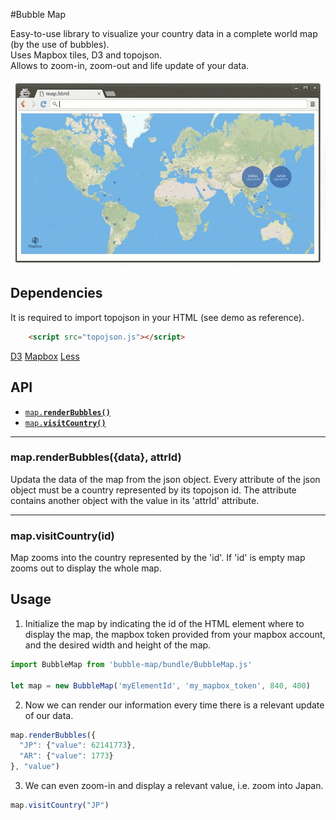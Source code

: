 #Bubble Map

Easy-to-use library to visualize your country data in a complete world map (by the use of bubbles).  
Uses Mapbox tiles, D3 and topojson.  
Allows to zoom-in, zoom-out and life update of your data.  

![Screencast](./images/example.gif)


## Dependencies

It is required to import topojson in your HTML (see demo as reference).  

```html
    <script src="topojson.js"></script>
```  

[D3](https://d3js.org/)
[Mapbox](https://www.mapbox.com)
[Less](http://lesscss.org/)

## API

  * <a href="#render"><code>map.<b>renderBubbles()</b></code></a>
  * <a href="#zoom"><code>map.<b>visitCountry()</b></code></a>

-------------------------------------------------------
<a name="render"></a>
### map.renderBubbles({data}, attrId)

Updata the data of the map from the json object.
Every attribute of the json object must be a country represented by its topojson id. The attribute contains another object with the value in its 'attrId' attribute.

-------------------------------------------------------
<a name="zoom"></a>
### map.visitCountry(id)

Map zooms into the country represented by the 'id'. If 'id' is empty map zooms out to display the whole map.

## Usage

1. Initialize the map by indicating the id of the HTML element where to display the map, the mapbox token provided from your mapbox account, and the desired width and height of the map.

```js
import BubbleMap from 'bubble-map/bundle/BubbleMap.js'

let map = new BubbleMap('myElementId', 'my_mapbox_token', 840, 400)
```  

2. Now we can render our information every time there is a relevant update of our data.

```js
map.renderBubbles({
  "JP": {"value": 62141773},
  "AR": {"value": 1773}
}, "value")
```  

3. We can even zoom-in and display a relevant value, i.e. zoom into Japan.

```js
map.visitCountry("JP")
```
